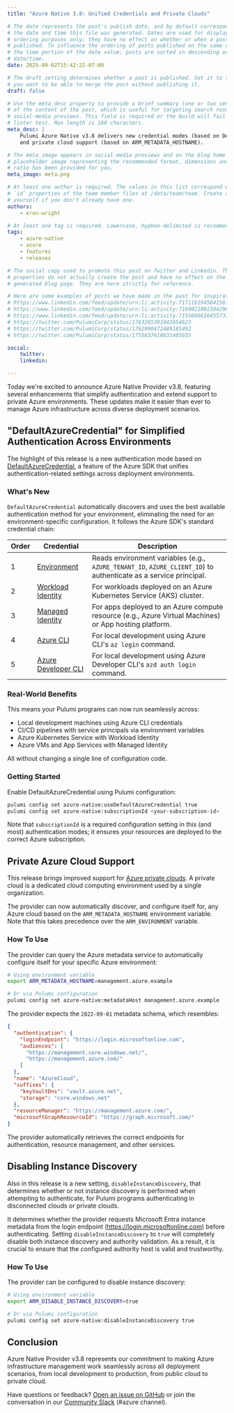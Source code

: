 ```yaml
---
title: "Azure Native 3.8: Unified Credentials and Private Clouds"

# The date represents the post's publish date, and by default corresponds with
# the date and time this file was generated. Dates are used for display and
# ordering purposes only; they have no effect on whether or when a post is
# published. To influence the ordering of posts published on the same date, use
# the time portion of the date value; posts are sorted in descending order by
# date/time.
date: 2025-09-02T15:42:22-07:00

# The draft setting determines whether a post is published. Set it to true if
# you want to be able to merge the post without publishing it.
draft: false

# Use the meta_desc property to provide a brief summary (one or two sentences)
# of the content of the post, which is useful for targeting search results or
# social-media previews. This field is required or the build will fail the
# linter test. Max length is 160 characters.
meta_desc: |
    Pulumi Azure Native v3.8 delivers new credential modes (based on DefaultAzureCredential)
    and private cloud support (based on ARM_METADATA_HOSTNAME).

# The meta_image appears in social-media previews and on the blog home page. A
# placeholder image representing the recommended format, dimensions and aspect
# ratio has been provided for you.
meta_image: meta.png

# At least one author is required. The values in this list correspond with the
# `id` properties of the team member files at /data/team/team. Create a file for
# yourself if you don't already have one.
authors:
    - eron-wright

# At least one tag is required. Lowercase, hyphen-delimited is recommended.
tags:
    - azure-native
    - azure
    - features
    - releases

# The social copy used to promote this post on Twitter and Linkedin. These
# properties do not actually create the post and have no effect on the
# generated blog page. They are here strictly for reference.

# Here are some examples of posts we have made in the past for inspiration:
# https://www.linkedin.com/feed/update/urn:li:activity:7171191945841561601
# https://www.linkedin.com/feed/update/urn:li:activity:7169021002394296320
# https://www.linkedin.com/feed/update/urn:li:activity:7155606616455737345
# https://twitter.com/PulumiCorp/status/1763265391042654623
# https://twitter.com/PulumiCorp/status/1762900472489185492
# https://twitter.com/PulumiCorp/status/1755637618631405655

social:
    twitter:
    linkedin:

---
```


Today we're excited to announce Azure Native Provider v3.8, featuring several enhancements that simplify authentication
and extend support to private Azure environments. These updates make it easier than ever to manage Azure infrastructure across diverse deployment scenarios.

<!--more-->

## "DefaultAzureCredential" for Simplified Authentication Across Environments

The highlight of this release is a new authentication mode based on [DefaultAzureCredential][doc1],
a feature of the Azure SDK that unifies authentication-related settings across deployment environments.

[doc1]: https://learn.microsoft.com/en-us/azure/developer/go/sdk/authentication/credential-chains#defaultazurecredential-overview

### What's New

`DefaultAzureCredential` automatically discovers and uses the best available authentication method for your environment,
eliminating the need for an environment-specific configuration. It follows the Azure SDK's standard credential chain:

| Order | Credential                | Description                                                                                                      |
|-------|---------------------------|------------------------------------------------------------------------------------------------------------------|
| 1     | [Environment][o1]         | Reads environment variables (e.g., `AZURE_TENANT_ID`, `AZURE_CLIENT_ID`) to authenticate as a service principal. |
| 2     | [Workload Identity][o2]   | For workloads deployed on an Azure Kubernetes Service (AKS) cluster.                                             |
| 3     | [Managed Identity][o3]    | For apps deployed to an Azure compute resource (e.g., Azure Virtual Machines) or App hosting platform.           |
| 4     | [Azure CLI][o4]           | For local development using Azure CLI's `az login` command.                                                      |
| 5     | [Azure Developer CLI][o5] | For local development using Azure Developer CLI's `azd auth login` command.                                      |

[o1]: https://pkg.go.dev/github.com/Azure/azure-sdk-for-go/sdk/azidentity#EnvironmentCredential
[o2]: https://learn.microsoft.com/en-us/azure/aks/workload-identity-overview?tabs=go
[o3]: https://learn.microsoft.com/en-us/entra/identity/managed-identities-azure-resources/overview
[o4]: https://learn.microsoft.com/en-us/cli/azure/authenticate-azure-cli?view=azure-cli-latest
[o5]: https://learn.microsoft.com/en-us/azure/developer/azure-developer-cli/overview?tabs=windows

### Real-World Benefits

This means your Pulumi programs can now run seamlessly across:

- Local development machines using Azure CLI credentials
- CI/CD pipelines with service principals via environment variables
- Azure Kubernetes Service with Workload Identity
- Azure VMs and App Services with Managed Identity

All without changing a single line of configuration code.

### Getting Started

Enable DefaultAzureCredential using Pulumi configuration:

```bash
pulumi config set azure-native:useDefaultAzureCredential true
pulumi config set azure-native:subscriptionId <your-subscription-id>
```

Note that `subscriptionId` is a required configuration setting in this (and most) authentication modes; it ensures your resources are deployed to the correct Azure subscription.

## Private Azure Cloud Support

This release brings improved support for [Azure private clouds][docprivatecloud].
A private cloud is a dedicated cloud computing environment used by a single organization.

The provider can now automatically discover, and configure itself for, any Azure cloud based on
the `ARM_METADATA_HOSTNAME` environment variable. Note that this takes precedence over the `ARM_ENVIRONMENT` variable.

[docprivatecloud]: https://azure.microsoft.com/en-us/resources/cloud-computing-dictionary/what-is-a-private-cloud

### How To Use

The provider can query the Azure metadata service to automatically configure itself for your specific Azure environment:

```bash
# Using environment variable
export ARM_METADATA_HOSTNAME=management.azure.example

# Or via Pulumi configuration
pulumi config set azure-native:metadataHost management.azure.example
```

The provider expects the `2022-09-01` metadata schema, which resembles:

```json
{
  "authentication": {
    "loginEndpoint": "https://login.microsoftonline.com",
    "audiences": [
      "https://management.core.windows.net/",
      "https://management.azure.com/"
    ]
  },
  "name": "AzureCloud",
  "suffixes": {
    "keyVaultDns": "vault.azure.net",
    "storage": "core.windows.net"
  },
  "resourceManager": "https://management.azure.com/",
  "microsoftGraphResourceId": "https://graph.microsoft.com/"
}
```

The provider automatically retrieves the correct endpoints for authentication, resource management, and other services.

## Disabling Instance Discovery

Also in this release is a new setting, `disableInstanceDiscovery`, that determines whether or not instance discovery is performed when attempting to authenticate,
for Pulumi programs authenticating in disconnected clouds or private clouds.

It determines whether the provider requests Microsoft Entra instance metadata from the login endpoint (https://login.microsoftonline.com) before authenticating.
Setting `disableInstanceDiscovery` to `true` will completely disable both instance discovery and authority validation. As a result, it is crucial to ensure that the configured authority host is valid and trustworthy.

### How To Use

The provider can be configured to disable instance discovery:

```bash
# Using environment variable
export ARM_DISABLE_INSTANCE_DISCOVERY=true

# Or via Pulumi configuration
pulumi config set azure-native:disableInstanceDiscovery true
```

## Conclusion

Azure Native Provider v3.8 represents our commitment to making Azure infrastructure management work seamlessly across all deployment scenarios,
from local development to production, from public cloud to private cloud.

Have questions or feedback? [Open an issue on GitHub](https://github.com/pulumi/pulumi-azure-native/issues)
or join the conversation in our [Community Slack](https://slack.pulumi.com/) (#azure channel).
